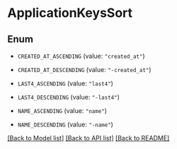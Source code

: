 # ApplicationKeysSort

## Enum


* `CREATED_AT_ASCENDING` (value: `"created_at"`)

* `CREATED_AT_DESCENDING` (value: `"-created_at"`)

* `LAST4_ASCENDING` (value: `"last4"`)

* `LAST4_DESCENDING` (value: `"-last4"`)

* `NAME_ASCENDING` (value: `"name"`)

* `NAME_DESCENDING` (value: `"-name"`)


[[Back to Model list]](../README.md#documentation-for-models) [[Back to API list]](../README.md#documentation-for-api-endpoints) [[Back to README]](../README.md)


